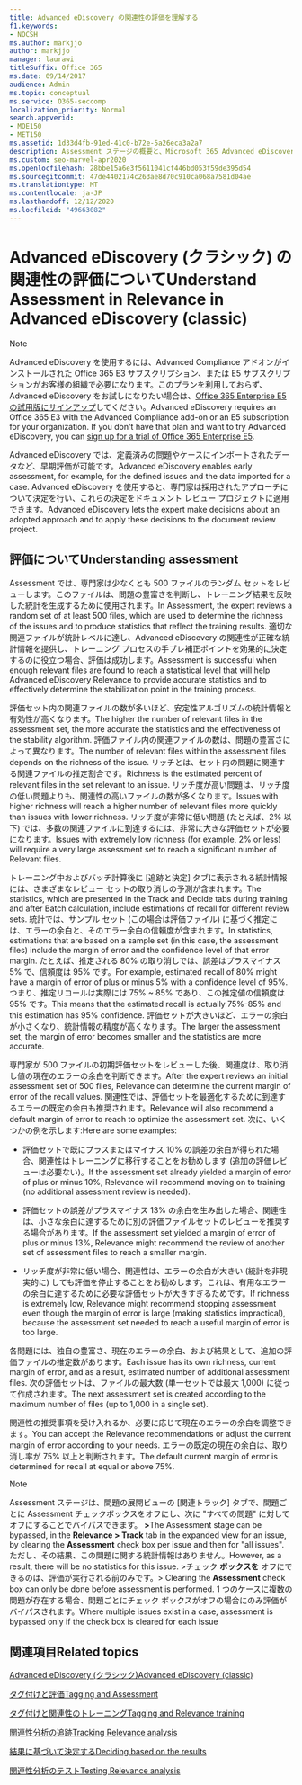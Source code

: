```yaml
---
title: Advanced eDiscovery の関連性の評価を理解する
f1.keywords:
- NOCSH
ms.author: markjjo
author: markjjo
manager: laurawi
titleSuffix: Office 365
ms.date: 09/14/2017
audience: Admin
ms.topic: conceptual
ms.service: O365-seccomp
localization_priority: Normal
search.appverid:
- MOE150
- MET150
ms.assetid: 1d33d4fb-91ed-41c0-b72e-5a26eca3a2a7
description: Assessment ステージの概要と、Microsoft 365 Advanced eDiscovery の関連度トレーニング中の問題の豊富さを判断する役割について説明します。
ms.custom: seo-marvel-apr2020
ms.openlocfilehash: 28bbe15a6e3f5611041cf446bd053f59de395d54
ms.sourcegitcommit: 47de4402174c263ae8d70c910ca068a7581d04ae
ms.translationtype: MT
ms.contentlocale: ja-JP
ms.lasthandoff: 12/12/2020
ms.locfileid: "49663082"
---
```

# <a name="understand-assessment-in-relevance-in-advanced-ediscovery-classic"></a><span data-ttu-id="c3de4-103">Advanced eDiscovery (クラシック) の関連性の評価について</span><span class="sxs-lookup"><span data-stu-id="c3de4-103">Understand Assessment in Relevance in Advanced eDiscovery (classic)</span></span>

> [!NOTE]
> <span data-ttu-id="c3de4-p101">Advanced eDiscovery を使用するには、Advanced Compliance アドオンがインストールされた Office 365 E3 サブスクリプション、または E5 サブスクリプションがお客様の組織で必要になります。このプランを利用しておらず、Advanced eDiscovery をお試しになりたい場合は、[Office 365 Enterprise E5 の試用版にサインアップ](https://go.microsoft.com/fwlink/p/?LinkID=698279)してください。</span><span class="sxs-lookup"><span data-stu-id="c3de4-p101">Advanced eDiscovery requires an Office 365 E3 with the Advanced Compliance add-on or an E5 subscription for your organization. If you don't have that plan and want to try Advanced eDiscovery, you can [sign up for a trial of Office 365 Enterprise E5](https://go.microsoft.com/fwlink/p/?LinkID=698279).</span></span> 
  
<span data-ttu-id="c3de4-106">Advanced eDiscovery では、定義済みの問題やケースにインポートされたデータなど、早期評価が可能です。</span><span class="sxs-lookup"><span data-stu-id="c3de4-106">Advanced eDiscovery enables early assessment, for example, for the defined issues and the data imported for a case.</span></span> <span data-ttu-id="c3de4-107">Advanced eDiscovery を使用すると、専門家は採用されたアプローチについて決定を行い、これらの決定をドキュメント レビュー プロジェクトに適用できます。</span><span class="sxs-lookup"><span data-stu-id="c3de4-107">Advanced eDiscovery lets the expert make decisions about an adopted approach and to apply these decisions to the document review project.</span></span>
  
## <a name="understanding-assessment"></a><span data-ttu-id="c3de4-108">評価について</span><span class="sxs-lookup"><span data-stu-id="c3de4-108">Understanding assessment</span></span>

<span data-ttu-id="c3de4-109">Assessment では、専門家は少なくとも 500 ファイルのランダム セットをレビューします。このファイルは、問題の豊富さを判断し、トレーニング結果を反映した統計を生成するために使用されます。</span><span class="sxs-lookup"><span data-stu-id="c3de4-109">In Assessment, the expert reviews a random set of at least 500 files, which are used to determine the richness of the issues and to produce statistics that reflect the training results.</span></span> <span data-ttu-id="c3de4-110">適切な関連ファイルが統計レベルに達し、Advanced eDiscovery の関連性が正確な統計情報を提供し、トレーニング プロセスの手ブレ補正ポイントを効果的に決定するのに役立つ場合、評価は成功します。</span><span class="sxs-lookup"><span data-stu-id="c3de4-110">Assessment is successful when enough relevant files are found to reach a statistical level that will help Advanced eDiscovery Relevance to provide accurate statistics and to effectively determine the stabilization point in the training process.</span></span> 
  
<span data-ttu-id="c3de4-111">評価セット内の関連ファイルの数が多いほど、安定性アルゴリズムの統計情報と有効性が高くなります。</span><span class="sxs-lookup"><span data-stu-id="c3de4-111">The higher the number of relevant files in the assessment set, the more accurate the statistics and the effectiveness of the stability algorithm.</span></span> <span data-ttu-id="c3de4-112">評価ファイル内の関連ファイルの数は、問題の豊富さによって異なります。</span><span class="sxs-lookup"><span data-stu-id="c3de4-112">The number of relevant files within the assessment files depends on the richness of the issue.</span></span> <span data-ttu-id="c3de4-113">リッチとは、セット内の問題に関連する関連ファイルの推定割合です。</span><span class="sxs-lookup"><span data-stu-id="c3de4-113">Richness is the estimated percent of relevant files in the set relevant to an issue.</span></span> <span data-ttu-id="c3de4-114">リッチ度が高い問題は、リッチ度の低い問題よりも、関連性の高いファイルの数が多くなります。</span><span class="sxs-lookup"><span data-stu-id="c3de4-114">Issues with higher richness will reach a higher number of relevant files more quickly than issues with lower richness.</span></span> <span data-ttu-id="c3de4-115">リッチ度が非常に低い問題 (たとえば、2% 以下) では、多数の関連ファイルに到達するには、非常に大きな評価セットが必要になります。</span><span class="sxs-lookup"><span data-stu-id="c3de4-115">Issues with extremely low richness (for example, 2% or less) will require a very large assessment set to reach a significant number of Relevant files.</span></span>
  
<span data-ttu-id="c3de4-116">トレーニング中およびバッチ計算後に [追跡と決定] タブに表示される統計情報には、さまざまなレビュー セットの取り消しの予測が含まれます。</span><span class="sxs-lookup"><span data-stu-id="c3de4-116">The statistics, which are presented in the Track and Decide tabs during training and after Batch calculation, include estimations of recall for different review sets.</span></span> <span data-ttu-id="c3de4-117">統計では、サンプル セット (この場合は評価ファイル) に基づく推定には、エラーの余白と、そのエラー余白の信頼度が含まれます。</span><span class="sxs-lookup"><span data-stu-id="c3de4-117">In statistics, estimations that are based on a sample set (in this case, the assessment files) include the margin of error and the confidence level of that error margin.</span></span> <span data-ttu-id="c3de4-118">たとえば、推定される 80% の取り消しでは、誤差はプラスマイナス 5% で、信頼度は 95% です。</span><span class="sxs-lookup"><span data-stu-id="c3de4-118">For example, estimated recall of 80% might have a margin of error of plus or minus 5% with a confidence level of 95%.</span></span> <span data-ttu-id="c3de4-119">つまり、推定リコールは実際には 75% ~ 85% であり、この推定値の信頼度は 95% です。</span><span class="sxs-lookup"><span data-stu-id="c3de4-119">This means that the estimated recall is actually 75%-85% and this estimation has 95% confidence.</span></span> <span data-ttu-id="c3de4-120">評価セットが大きいほど、エラーの余白が小さくなり、統計情報の精度が高くなります。</span><span class="sxs-lookup"><span data-stu-id="c3de4-120">The larger the assessment set, the margin of error becomes smaller and the statistics are more accurate.</span></span> 
  
<span data-ttu-id="c3de4-121">専門家が 500 ファイルの初期評価セットをレビューした後、関連度は、取り消し値の現在のエラーの余白を判断できます。</span><span class="sxs-lookup"><span data-stu-id="c3de4-121">After the expert reviews an initial assessment set of 500 files, Relevance can determine the current margin of error of the recall values.</span></span> <span data-ttu-id="c3de4-122">関連性では、評価セットを最適化するために到達するエラーの既定の余白も推奨されます。</span><span class="sxs-lookup"><span data-stu-id="c3de4-122">Relevance will also recommend a default margin of error to reach to optimize the assessment set.</span></span> <span data-ttu-id="c3de4-123">次に、いくつかの例を示します:</span><span class="sxs-lookup"><span data-stu-id="c3de4-123">Here are some examples:</span></span>
  
- <span data-ttu-id="c3de4-124">評価セットで既にプラスまたはマイナス 10% の誤差の余白が得られた場合、関連性はトレーニングに移行することをお勧めします (追加の評価レビューは必要ない)。</span><span class="sxs-lookup"><span data-stu-id="c3de4-124">If the assessment set already yielded a margin of error of plus or minus 10%, Relevance will recommend moving on to training (no additional assessment review is needed).</span></span> 
    
- <span data-ttu-id="c3de4-125">評価セットの誤差がプラスマイナス 13% の余白を生み出した場合、関連性は、小さな余白に達するために別の評価ファイルセットのレビューを推奨する場合があります。</span><span class="sxs-lookup"><span data-stu-id="c3de4-125">If the assessment set yielded a margin of error of plus or minus 13%, Relevance might recommend the review of another set of assessment files to reach a smaller margin.</span></span> 
    
- <span data-ttu-id="c3de4-126">リッチ度が非常に低い場合、関連性は、エラーの余白が大きい (統計を非現実的に) しても評価を停止することをお勧めします。これは、有用なエラーの余白に達するために必要な評価セットが大きすぎるためです。</span><span class="sxs-lookup"><span data-stu-id="c3de4-126">If richness is extremely low, Relevance might recommend stopping assessment even though the margin of error is large (making statistics impractical), because the assessment set needed to reach a useful margin of error is too large.</span></span>
    
<span data-ttu-id="c3de4-127">各問題には、独自の豊富さ、現在のエラーの余白、および結果として、追加の評価ファイルの推定数があります。</span><span class="sxs-lookup"><span data-stu-id="c3de4-127">Each issue has its own richness, current margin of error, and as a result, estimated number of additional assessment files.</span></span> <span data-ttu-id="c3de4-128">次の評価セットは、ファイルの最大数 (単一セットでは最大 1,000) に従って作成されます。</span><span class="sxs-lookup"><span data-stu-id="c3de4-128">The next assessment set is created according to the maximum number of files (up to 1,000 in a single set).</span></span>
  
<span data-ttu-id="c3de4-129">関連性の推奨事項を受け入れるか、必要に応じて現在のエラーの余白を調整できます。</span><span class="sxs-lookup"><span data-stu-id="c3de4-129">You can accept the Relevance recommendations or adjust the current margin of error according to your needs.</span></span> <span data-ttu-id="c3de4-130">エラーの既定の現在の余白は、取り消し率が 75% 以上と判断されます。</span><span class="sxs-lookup"><span data-stu-id="c3de4-130">The default current margin of error is determined for recall at equal or above 75%.</span></span>
  
> [!NOTE]
> <span data-ttu-id="c3de4-131">Assessment ステージは、問題の展開ビューの [関連トラック] タブで、問題ごとに Assessment チェックボックスをオフにし、次に "すべての問題" に対してオフにすることでバイパスできます。 **\>**</span><span class="sxs-lookup"><span data-stu-id="c3de4-131">The Assessment stage can be bypassed, in the **Relevance \> Track** tab in the expanded view for an issue, by clearing the **Assessment** check box per issue and then for "all issues".</span></span> <span data-ttu-id="c3de4-132">ただし、その結果、この問題に関する統計情報はありません。</span><span class="sxs-lookup"><span data-stu-id="c3de4-132">However, as a result, there will be no statistics for this issue.</span></span> <span data-ttu-id="c3de4-133">>チェック **ボックスを** オフにできるのは、評価が実行される前のみです。</span><span class="sxs-lookup"><span data-stu-id="c3de4-133">> Clearing the **Assessment** check box can only be done before assessment is performed.</span></span> <span data-ttu-id="c3de4-134">1 つのケースに複数の問題が存在する場合、問題ごとにチェック ボックスがオフの場合にのみ評価がバイパスされます。</span><span class="sxs-lookup"><span data-stu-id="c3de4-134">Where multiple issues exist in a case, assessment is bypassed only if the check box is cleared for each issue</span></span> 
  
## <a name="related-topics"></a><span data-ttu-id="c3de4-135">関連項目</span><span class="sxs-lookup"><span data-stu-id="c3de4-135">Related topics</span></span>

[<span data-ttu-id="c3de4-136">Advanced eDiscovery (クラシック)</span><span class="sxs-lookup"><span data-stu-id="c3de4-136">Advanced eDiscovery (classic)</span></span>](office-365-advanced-ediscovery.md)
  
[<span data-ttu-id="c3de4-137">タグ付けと評価</span><span class="sxs-lookup"><span data-stu-id="c3de4-137">Tagging and Assessment</span></span>](tagging-and-assessment-in-advanced-ediscovery.md)
  
[<span data-ttu-id="c3de4-138">タグ付けと関連性のトレーニング</span><span class="sxs-lookup"><span data-stu-id="c3de4-138">Tagging and Relevance training</span></span>](tagging-and-relevance-training-in-advanced-ediscovery.md)
  
[<span data-ttu-id="c3de4-139">関連性分析の追跡</span><span class="sxs-lookup"><span data-stu-id="c3de4-139">Tracking Relevance analysis</span></span>](track-relevance-analysis-in-advanced-ediscovery.md)
  
[<span data-ttu-id="c3de4-140">結果に基づいて決定する</span><span class="sxs-lookup"><span data-stu-id="c3de4-140">Deciding based on the results</span></span>](decision-based-on-the-results-in-advanced-ediscovery.md)
  
[<span data-ttu-id="c3de4-141">関連性分析のテスト</span><span class="sxs-lookup"><span data-stu-id="c3de4-141">Testing Relevance analysis</span></span>](test-relevance-analysis-in-advanced-ediscovery.md)

